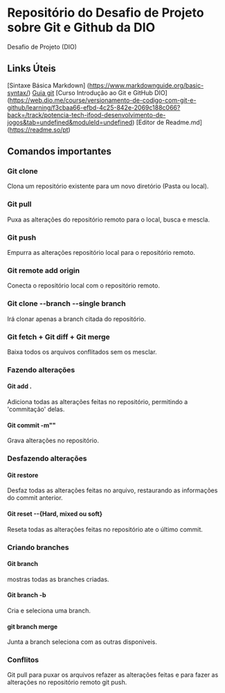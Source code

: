 # Repositório do Desafio de Projeto sobre Git e Github da DIO
Desafio de Projeto (DIO)

## Links Úteis

[Sintaxe Básica Markdown] (https://www.markdownguide.org/basic-syntax/) 
[Guia git](https://git-scm.com)
[Curso Introdução ao Git e GitHub DIO] (https://web.dio.me/course/versionamento-de-codigo-com-git-e-github/learning/f3cbaa66-efbd-4c25-842e-2069c188c066?back=/track/potencia-tech-ifood-desenvolvimento-de-jogos&tab=undefined&moduleId=undefined)
[Editor de Readme.md] (https://readme.so/pt)

## Comandos importantes 

### Git clone <URL>
Clona um repositório existente para um novo diretório (Pasta ou local).

### Git pull
Puxa as alterações do repositório remoto para o local, busca e  mescla.

### Git push 
Empurra as alterações repositório local para o repositório remoto.

### Git remote add origin <URL>
Conecta o repositório local com o repositório remoto.

### Git clone <URL> --branch <Nome da branch> --single branch
Irá clonar apenas a branch citada do repositório.

### Git fetch + Git diff + Git merge
Baixa todos os arquivos conflitados sem os mesclar.

### Fazendo alterações

#### Git add .
Adiciona todas as alterações feitas no repositório, permitindo a 'commitação' delas.

#### Git commit -m"<Nome do commit>"
Grava alterações no repositório.

### Desfazendo alterações

#### Git restore <Nome do arquivo>
Desfaz todas as alterações feitas no arquivo, restaurando as informações do commit anterior.

#### Git reset --{Hard, mixed ou soft} <Id do commit>
Reseta todas as alterações feitas no repositório ate o último commit.

### Criando branches 

#### Git branch 
mostras todas as branches criadas. 

#### Git branch -b<Nome da branch> 
Cria e seleciona uma branch.

#### git branch merge <Nome da branch>
Junta a branch seleciona com as outras disponiveis. 

### Conflitos
Git pull para puxar os arquivos refazer as alterações feitas e para fazer as alterações no repositório remoto git push.
